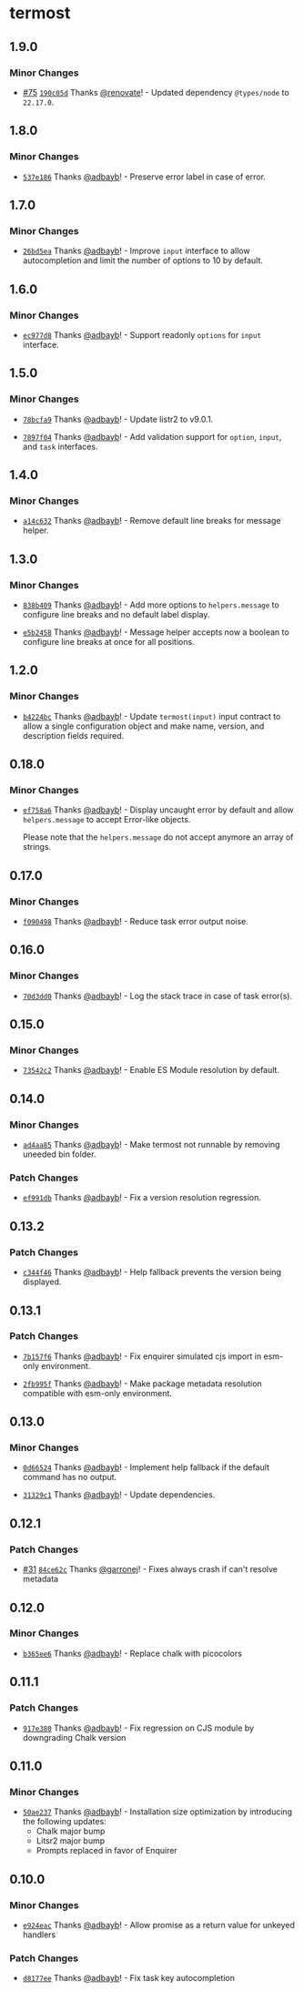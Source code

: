 # termost

## 1.9.0

### Minor Changes

- [#75](https://github.com/adbayb/termost/pull/75) [`190c05d`](https://github.com/adbayb/termost/commit/190c05de1c29954b99c50b034e9d547ae43e0d1a) Thanks [@renovate](https://github.com/apps/renovate)! - Updated dependency `@types/node` to `22.17.0`.

## 1.8.0

### Minor Changes

- [`537e186`](https://github.com/adbayb/termost/commit/537e18678277e2ac488eaac0b35906bdc53fd525) Thanks [@adbayb](https://github.com/adbayb)! - Preserve error label in case of error.

## 1.7.0

### Minor Changes

- [`26bd5ea`](https://github.com/adbayb/termost/commit/26bd5ea4e1c9e72c22ebd71bf5eb6d9b775cf072) Thanks [@adbayb](https://github.com/adbayb)! - Improve `input` interface to allow autocompletion and limit the number of options to 10 by default.

## 1.6.0

### Minor Changes

- [`ec977d8`](https://github.com/adbayb/termost/commit/ec977d83eb6ce3067a7fb4de1714057934d0ba71) Thanks [@adbayb](https://github.com/adbayb)! - Support readonly `options` for `input` interface.

## 1.5.0

### Minor Changes

- [`78bcfa9`](https://github.com/adbayb/termost/commit/78bcfa9577b98520d02e405fe0945388fad25266) Thanks [@adbayb](https://github.com/adbayb)! - Update listr2 to v9.0.1.

- [`7897f04`](https://github.com/adbayb/termost/commit/7897f047399146fe21bb3591f3bab551ccc00a96) Thanks [@adbayb](https://github.com/adbayb)! - Add validation support for `option`, `input`, and `task` interfaces.

## 1.4.0

### Minor Changes

- [`a14c632`](https://github.com/adbayb/termost/commit/a14c6329bf0108365f28fbc29c598353574f47e7) Thanks [@adbayb](https://github.com/adbayb)! - Remove default line breaks for message helper.

## 1.3.0

### Minor Changes

- [`838b409`](https://github.com/adbayb/termost/commit/838b409603e86968027f0175c1d7318229491ef0) Thanks [@adbayb](https://github.com/adbayb)! - Add more options to `helpers.message` to configure line breaks and no default label display.

- [`e5b2458`](https://github.com/adbayb/termost/commit/e5b24586ab5e460c9d509928799940b86ec62763) Thanks [@adbayb](https://github.com/adbayb)! - Message helper accepts now a boolean to configure line breaks at once for all positions.

## 1.2.0

### Minor Changes

- [`b4224bc`](https://github.com/adbayb/termost/commit/b4224bc11098b5c40a1629cf9cb081de8edb3211) Thanks [@adbayb](https://github.com/adbayb)! - Update `termost(input)` input contract to allow a single configuration object and make name, version, and description fields required.

## 0.18.0

### Minor Changes

- [`ef758a6`](https://github.com/adbayb/termost/commit/ef758a65119a3693160d3f12b813beb4255574cf) Thanks [@adbayb](https://github.com/adbayb)! - Display uncaught error by default and allow `helpers.message` to accept Error-like objects.

    Please note that the `helpers.message` do not accept anymore an array of strings.

## 0.17.0

### Minor Changes

- [`f090498`](https://github.com/adbayb/termost/commit/f090498b1c4dca3078dfdf558390d8793979fdcc) Thanks [@adbayb](https://github.com/adbayb)! - Reduce task error output noise.

## 0.16.0

### Minor Changes

- [`70d3dd0`](https://github.com/adbayb/termost/commit/70d3dd07466e5aff16108579646f62bd85cd3840) Thanks [@adbayb](https://github.com/adbayb)! - Log the stack trace in case of task error(s).

## 0.15.0

### Minor Changes

- [`73542c2`](https://github.com/adbayb/termost/commit/73542c289093ac4d964e90684095227f6a0f5309) Thanks [@adbayb](https://github.com/adbayb)! - Enable ES Module resolution by default.

## 0.14.0

### Minor Changes

- [`ad4aa85`](https://github.com/adbayb/termost/commit/ad4aa858bce68bf91c798b80b04a5c5cf37e85db) Thanks [@adbayb](https://github.com/adbayb)! - Make termost not runnable by removing uneeded bin folder.

### Patch Changes

- [`ef991db`](https://github.com/adbayb/termost/commit/ef991dbd3a1cfdab9a2bc19223a62266152b489b) Thanks [@adbayb](https://github.com/adbayb)! - Fix a version resolution regression.

## 0.13.2

### Patch Changes

- [`c344f46`](https://github.com/adbayb/termost/commit/c344f4606e8a3dd4731dc7ff60ebc9e72fd3eaa7) Thanks [@adbayb](https://github.com/adbayb)! - Help fallback prevents the version being displayed.

## 0.13.1

### Patch Changes

- [`7b157f6`](https://github.com/adbayb/termost/commit/7b157f6b5f165b7a732d2f50b1fba7c9fe52f617) Thanks [@adbayb](https://github.com/adbayb)! - Fix enquirer simulated cjs import in esm-only environment.

- [`2fb995f`](https://github.com/adbayb/termost/commit/2fb995fb4c6543ab3ecd60f4e1a02d7995a7d943) Thanks [@adbayb](https://github.com/adbayb)! - Make package metadata resolution compatible with esm-only environment.

## 0.13.0

### Minor Changes

- [`0d66524`](https://github.com/adbayb/termost/commit/0d66524a1347c4c834619cebf5f9005e05b548f3) Thanks [@adbayb](https://github.com/adbayb)! - Implement help fallback if the default command has no output.

- [`31329c1`](https://github.com/adbayb/termost/commit/31329c1b56032fb1603cc2d54c5551aecfe6d53c) Thanks [@adbayb](https://github.com/adbayb)! - Update dependencies.

## 0.12.1

### Patch Changes

- [#31](https://github.com/adbayb/termost/pull/31) [`84ce62c`](https://github.com/adbayb/termost/commit/84ce62c1a83db1cf2413edcdcdb64d63195247af) Thanks [@garronej](https://github.com/garronej)! - Fixes always crash if can't resolve metadata

## 0.12.0

### Minor Changes

- [`b365ee6`](https://github.com/adbayb/termost/commit/b365ee6d047c0dbef64e3651251b98881267766a) Thanks [@adbayb](https://github.com/adbayb)! - Replace chalk with picocolors

## 0.11.1

### Patch Changes

- [`917e380`](https://github.com/adbayb/termost/commit/917e3800f2bb848be4ca1c8b3279e8d0e4409250) Thanks [@adbayb](https://github.com/adbayb)! - Fix regression on CJS module by downgrading Chalk version

## 0.11.0

### Minor Changes

- [`50ae237`](https://github.com/adbayb/termost/commit/50ae237c4269f624bd707976dc61c0f9fbddebb2) Thanks [@adbayb](https://github.com/adbayb)! - Installation size optimization by introducing the following updates:
    - Chalk major bump
    - Litsr2 major bump
    - Prompts replaced in favor of Enquirer

## 0.10.0

### Minor Changes

- [`e924eac`](https://github.com/adbayb/termost/commit/e924eaca807c7dd78c889ad6506825b25aa8a96f) Thanks [@adbayb](https://github.com/adbayb)! - Allow promise as a return value for unkeyed handlers

### Patch Changes

- [`d8177ee`](https://github.com/adbayb/termost/commit/d8177eed3aa6a7351637a15285b33365e97fbae4) Thanks [@adbayb](https://github.com/adbayb)! - Fix task key autocompletion
